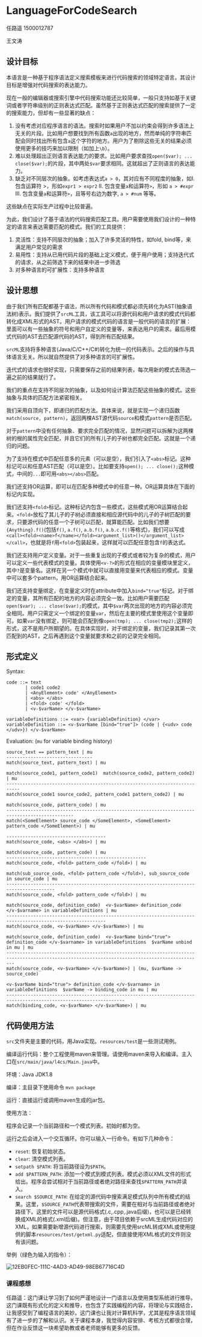 # LanguageForCodeSearch

任路遥 1500012787

王文涛 

## 设计目标

本语言是一种基于程序语法定义搜索模板来进行代码搜索的领域特定语言。其设计目标是增强对代码搜索的表达能力。

现在一般的编辑器或搜索引擎中代码搜索功能还比较简单，一般只支持如基于关键词或者字符串级别的正则表达式匹配。虽然基于正则表达式匹配的搜索提供了一定的搜索能力，但却有一些显著的缺点：

1. 没有考虑对应程序语言的语法。搜索时如果用户不加以约束会得到许多语法上无关的片段。比如用户想要找到所有函数`a`出现的地方，然而单纯的字符串匹配会同时找出所有包含`a`这个字符的地方。用户为了剔除这些无关的结果必须使用更多的技巧来加以限制（如加上`\b`）。
2. 难以处理超出正则语言表达能力的要求。比如用户要求查找`open($var); ... close($var);`的片段，其中两处`$var`要求相同。这就超出了正则语言的表达能力。
3. 缺乏对不同层次的抽象。如考虑表达式`a > 0`，其对应有不同程度的抽象，如I. 包含运算符 >，形如`expr1 > expr2` II. 包含变量`a`和运算符`>`，形如  `a > #expr` III. 包含变量`a`和运算符`>`，且等号右边为数字, `a > #num` 等等。

这些缺点在实际生产过程中比较普遍。

为此，我们设计了基于语法的代码搜索匹配工具。用户需要使用我们设计的一种特定的语言来表达需要匹配的模式。我们的工具提供：

1. 灵活性：支持不同层次的抽象；加入了许多灵活的特性，如fold, bind等，来满足用户常见的需求
2. 易用性：支持从已用代码片段的基础上定义模式，便于用户使用；支持迭代式的请求，从之前筛选下来的结果中进一步筛选
3. 对多种语言的可扩展性：支持多种语言

## 设计思想

由于我们所有匹配都基于语法，所以所有代码和模式都必须先转化为AST(抽象语法树)表示。我们提供了`srcML`工具，该工具可以将源代码和用户请求的模式代码都转化成XML形式的AST。用户请求的模式代码的语言是一般代码的语言的扩展：里面可以有一些抽象的符号和用户自定义的变量等，来表达用户的需求。最后用模式代码的AST去匹配源代码的AST，得到所有匹配结果。

`srcML`支持将多种语言(Java/C/C++/C#)转化为统一的代码表示。之后的操作与具体语言无关。所以就自然提供了对多种语言的可扩展性。

迭代式的请求也很好实现，只需要保存之前的结果列表，每次用新的模式去筛选一遍之前的结果就行了。

我们的重点在支持不同层次的抽象，以及如何设计算法匹配这些抽象的模式。这些抽象与具体的匹配方法紧密相关。

我们采用自顶向下，即递归的匹配方法。具体来说，就是实现一个递归函数`match(source, pattern)`，返回两棵AST源代码`source`和模式`pattern`是否匹配。

对于`pattern`中没有任何抽象、要求完全匹配的情况，显然问题可以拆解为这两棵树的根的属性完全匹配，并且它们的所有儿子的子树也都完全匹配。这就是一个递归的问题。

为了支持在模式中匹配任意多的元素（可以是空），我们引入了`<abs>`标记。这种标记可以和任意AST匹配（可以是空）。比如要支持`open(); ... close();`这种模式，中间的`...`即可用`<abs></abs>`匹配。

我们还支持OR运算，即可以在匹配多种模式中的任意一种。OR运算具体在下面的标记内实现。

我们还支持`<fold>`标记。这种标记内包含一些模式，这些模式用OR运算结合起来。`<fold>`放松了其儿子的子树必须直接和相应源代码中的儿子的子树匹配的要求，只要源代码的任意一个子树可以匹配，就算能匹配。比如我们想要`{Anything}.f()`(包括`f()`, `a.f()`, `a.b.f()`, `a.b.c.f()`等格式)，我们可以写成`<call><fold><name>f</name></fold><argument_list>()</argument_list></call>`，也就是将`f`用`<fold>`包装起来，这样就可以匹配任意包含`f`的表达式。

我们还支持用户定义变量。对于一些重复出现的子模式或者较为复杂的模式，用户可以定义一些代表模式的变量。具体使用`<v-?>`的形式在相应的变量模块里定义，其中`?`是变量名。这样在另一个模式中就可以直接用变量来代表相应的模式。变量中可以套多个pattern，用OR运算结合起来。

我们还支持变量绑定，在变量定义时在attribute中加入`bind="true"`标记。对于绑定的变量，其所有匹配的地方的内容必须完全一致。比如用户需要匹配`open($var); ... close($var);`的模式，其中`$var`两次出现的地方的内容必须完全相同。用户只需定义一个绑定的变量`var`，然后在主要的模式里使用这个变量即可。如果`var`没有绑定，则可能会匹配到像`open(tmp); ... close(tmp2);`这样的形式，这不是用户所期望的。在具体实现时，对于绑定的变量，我们记录其第一次匹配到的AST，之后再遇到这个变量就要求和之前的记录完全相同。

## 形式定义

Syntax:

```
code ::= text
       | code1 code2
       | <AnyElement> code' </AnyElement>
       | <abs> </abs>
       | <fold> code' </fold>
       | <v-$varName> </v-$varName>

variableDefinitions ::= <var> {variableDefinition} </var>
variableDefinition ::= <v-$varName [bind="true"]> (code | {<udv> code </udv>}) </v-$varName>
```

Evaluation: (`mu` for variable binding history)

```
source_text == pattern_text | mu
--------------------------------
match(source_text, pattern_text) | mu

match(source_code1, pattern_code1)  match(source_code2, pattern_code2) | mu
---------------------------------------------------------------------------
match(source_code1 source_code2, pattern_code1 pattern_code2) | mu

match(source_code, pattern_code) | mu
-----------------------------------------------------------------------------------------------
match(<SomeElement> source_code </SomeElement>, <SomeElement> pattern_code </SomeElement>) | mu

-------------------------------------
match(source_code, <abs> </abs>) | mu

match(source_code, pattern_code) | mu
----------------------------------------------------
match(source_code, <fold> pattern_code </fold>) | mu

match(sub_source_code, <fold> pattern_code </fold>), sub_source_code in source_code | mu
----------------------------------------------------------------------------------------
match(source_code, <fold> pattern_code </fold>) | mu

match(source_code, definition_code)  <v-$varName> definition_code </v-$varname> in variableDefinitions | mu
-----------------------------------------------------------------------------------------------------------
match(source_code, <v-$varName> </v-$varName>) | mu

match(source_code, definition_code)  <v-$varName bind="true"> definition_code </v-$varname> in variableDefinitions  $varName unbind in mu | mu
-----------------------------------------------------------------------------------------------------------------------------------------------
match(source_code, <v-$varName> </v-$varName>) | (mu, $varName -> source_code)

<v-$varName bind="true"> definition_code </v-$varname> in variableDefinitions  $varName -> binding_code in mu | mu
------------------------------------------------------------------------------------------------------------------
match(binding_code, <v-$varName> </v-$varName>) | mu
```

## 代码使用方法

`src`文件夹是主要的代码，用Java实现。`resources/test`是一些测试用例。

编译运行代码：整个工程使用maven来管理。请使用maven来导入和编译。主入口在`src/main/java/l4cs/Main.java`中。

环境：Java JDK1.8

编译：主目录下使用命令 `mvn package`

运行：直接运行或调用maven生成的jar包。

使用方法：

程序会记录一个当前路径和一个模式列表。初始时都为空。

运行之后会进入一个交互循环。你可以输入一行命令。有如下几种命令：

* `reset`: 恢复初始状态。
* `clear`: 清空模式列表。
* `setpath $PATH`: 将当前路径设为`$PATH`。
* `add $PATTERN_PATH`: 添加一个模式到模式列表。模式必须以XML文件的形式给出。程序会尝试相对于当前路径或者绝对路径来查找`$PATTERN_PATH`并读入。
* `search $SOURCE_PATH`: 在给定的源代码中搜索满足模式队列中所有模式的结果。这里，`$SOURCE_PATH`代表带搜索的文件，需要在相对与当前路径或者绝对路径下。这里的文件可以是源代码格式(.c,.cpp,.java后缀)，也可以是已经转换成XML的格式(.xml后缀)。但注意，由于项目依赖于srcML生成代码对应的XML，如果需要新增源代码进行搜索，则需要先使用srcML转成XML或使用提供的脚本`resources/test/getxml.py`适配，但直接使用XML格式的文件则没有该问题。

举例（绿色为输入的指令）：

![12EB0FEC-111C-4AD3-AD49-98EB67716C4D](/Users/luyaoren/LanguageForCodeSearch/pic-interface.png)

### 课程感想

任路遥：这门课让学习到了如何严谨地设计一门语言以及使用类型系统进行推导。这门课既有形式化的定义和推导，也包含了实践编程的内容，将理论与实践结合，让我感受到了编程语言的美妙。这门课也让我对计算机科学，尤其是程序语言领域有了进一步的了解和认识。关于课程本身，我觉得内容安排、考核方式都很合理，但在作业反馈这一块希望助教或者老师能够有更多的反馈。

